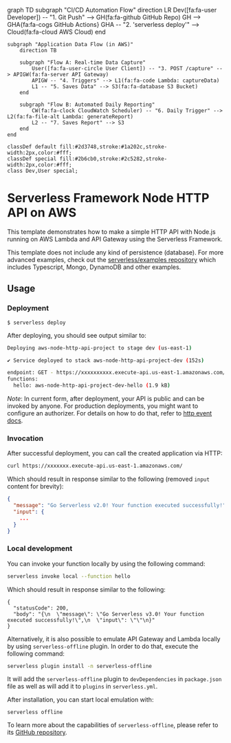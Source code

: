 <!--
title: 'AWS Simple HTTP Endpoint example in NodeJS'
description: 'This template demonstrates how to make a simple HTTP API with Node.js running on AWS Lambda and API Gateway using the Serverless Framework.'
layout: Doc
framework: v3
platform: AWS
language: nodeJS
authorLink: 'https://github.com/serverless'
authorName: 'Serverless, inc.'
authorAvatar: 'https://avatars1.githubusercontent.com/u/13742415?s=200&v=4'
-->
graph TD
    subgraph "CI/CD Automation Flow"
        direction LR
        Dev([fa:fa-user Developer]) -- "1. Git Push" --> GH(fa:fa-github GitHub Repo)
        GH --> GHA{fa:fa-cogs GitHub Actions}
        GHA -- "2. 'serverless deploy'" --> Cloud(fa:fa-cloud AWS Cloud)
    end

    subgraph "Application Data Flow (in AWS)"
        direction TB
        
        subgraph "Flow A: Real-time Data Capture"
            User([fa:fa-user-circle User Client]) -- "3. POST /capture" --> APIGW(fa:fa-server API Gateway)
            APIGW -- "4. Triggers" --> L1(fa:fa-code Lambda: captureData)
            L1 -- "5. Saves Data" --> S3(fa:fa-database S3 Bucket)
        end
        
        subgraph "Flow B: Automated Daily Reporting"
            CW(fa:fa-clock CloudWatch Scheduler) -- "6. Daily Trigger" --> L2(fa:fa-file-alt Lambda: generateReport)
            L2 -- "7. Saves Report" --> S3
        end
    end

    classDef default fill:#2d3748,stroke:#1a202c,stroke-width:2px,color:#fff;
    classDef special fill:#2b6cb0,stroke:#2c5282,stroke-width:2px,color:#fff;
    class Dev,User special;
# Serverless Framework Node HTTP API on AWS

This template demonstrates how to make a simple HTTP API with Node.js running on AWS Lambda and API Gateway using the Serverless Framework.

This template does not include any kind of persistence (database). For more advanced examples, check out the [serverless/examples repository](https://github.com/serverless/examples/) which includes Typescript, Mongo, DynamoDB and other examples.

## Usage

### Deployment

```
$ serverless deploy
```

After deploying, you should see output similar to:

```bash
Deploying aws-node-http-api-project to stage dev (us-east-1)

✔ Service deployed to stack aws-node-http-api-project-dev (152s)

endpoint: GET - https://xxxxxxxxxx.execute-api.us-east-1.amazonaws.com/
functions:
  hello: aws-node-http-api-project-dev-hello (1.9 kB)
```

_Note_: In current form, after deployment, your API is public and can be invoked by anyone. For production deployments, you might want to configure an authorizer. For details on how to do that, refer to [http event docs](https://www.serverless.com/framework/docs/providers/aws/events/apigateway/).

### Invocation

After successful deployment, you can call the created application via HTTP:

```bash
curl https://xxxxxxx.execute-api.us-east-1.amazonaws.com/
```

Which should result in response similar to the following (removed `input` content for brevity):

```json
{
  "message": "Go Serverless v2.0! Your function executed successfully!",
  "input": {
    ...
  }
}
```

### Local development

You can invoke your function locally by using the following command:

```bash
serverless invoke local --function hello
```

Which should result in response similar to the following:

```
{
  "statusCode": 200,
  "body": "{\n  \"message\": \"Go Serverless v3.0! Your function executed successfully!\",\n  \"input\": \"\"\n}"
}
```


Alternatively, it is also possible to emulate API Gateway and Lambda locally by using `serverless-offline` plugin. In order to do that, execute the following command:

```bash
serverless plugin install -n serverless-offline
```

It will add the `serverless-offline` plugin to `devDependencies` in `package.json` file as well as will add it to `plugins` in `serverless.yml`.

After installation, you can start local emulation with:

```
serverless offline
```

To learn more about the capabilities of `serverless-offline`, please refer to its [GitHub repository](https://github.com/dherault/serverless-offline).

